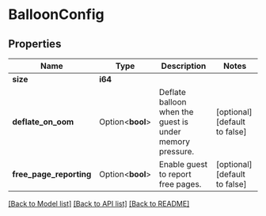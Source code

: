 # BalloonConfig

## Properties

Name | Type | Description | Notes
------------ | ------------- | ------------- | -------------
**size** | **i64** |  | 
**deflate_on_oom** | Option<**bool**> | Deflate balloon when the guest is under memory pressure. | [optional][default to false]
**free_page_reporting** | Option<**bool**> | Enable guest to report free pages. | [optional][default to false]

[[Back to Model list]](../README.md#documentation-for-models) [[Back to API list]](../README.md#documentation-for-api-endpoints) [[Back to README]](../README.md)


